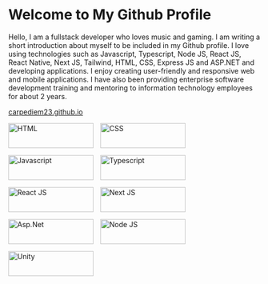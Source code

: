 # Welcome to My Github Profile

Hello, I am a fullstack developer who loves music and gaming. I am writing a short introduction about myself to be included in my Github profile. I love using technologies such as Javascript, Typescript, Node JS, React JS, React Native, Next JS, Tailwind, HTML, CSS, Express JS and ASP.NET and developing applications. I enjoy creating user-friendly and responsive web and mobile applications. I have also been providing enterprise software development training and mentoring to information technology employees for about 2 years.

[carpediem23.github.io](https://carpediem23.github.io)

  <div style="display: flex; flex-direction: row; flex-wrap: wrap; gap: 1em;">
    <img src="https://img.shields.io/badge/HTML5-E34F26?logo=html5&logoSize=auto&logoColor=white&style=for-the-badge" alt="HTML" width="170" height="50" />
    <img src="https://img.shields.io/badge/CSS3-1572B6?logo=css3&logoSize=auto&logoColor=white&style=for-the-badge" alt="CSS" width="170" height="50" />
    <img src="https://img.shields.io/badge/JavaScript-F7DF1E?logo=javascript&logoSize=auto&logoColor=black&style=for-the-badge" alt="Javascript" width="170" height="50" />
    <img src="https://img.shields.io/badge/TypeScript-3178C6?logo=typescript&logoSize=auto&logoColor=white&style=for-the-badge" alt="Typescript" width="170" height="50" />
    <img src="https://img.shields.io/badge/React-61DAFB?logo=react&logoSize=auto&logoColor=black&style=for-the-badge" alt="React JS" width="170" height="50" />
    <img src="https://img.shields.io/badge/Next.js-000000?logo=nextdotjs&logoSize=auto&logoColor=white&style=for-the-badge" alt="Next JS" width="170" height="50" />
    <img src="https://img.shields.io/badge/Asp.Net-9780e5?logo=.net&logoSize=auto&logoColor=white&style=for-the-badge" alt="Asp.Net" width="170" height="50" />
    <img src="https://img.shields.io/badge/Node_JS-417e38?logo=nodedotjs&logoSize=auto&logoColor=white&style=for-the-badge" alt="Node JS" width="170" height="50" />
    <img src="https://img.shields.io/badge/Unity_3D-000000?logo=unity&logoSize=auto&logoColor=white&style=for-the-badge" alt="Unity" width="170" height="50" />
  </div>

